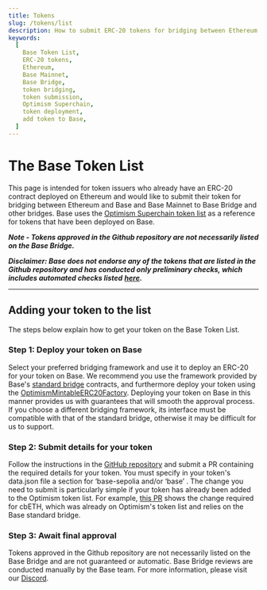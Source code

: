 ```yaml
---
title: Tokens
slug: /tokens/list
description: How to submit ERC-20 tokens for bridging between Ethereum and Base as a token issuer.
keywords:
  [
    Base Token List,
    ERC-20 tokens,
    Ethereum,
    Base Mainnet,
    Base Bridge,
    token bridging,
    token submission,
    Optimism Superchain,
    token deployment,
    add token to Base,
  ]
---
```


# The Base Token List

This page is intended for token issuers who already have an ERC-20 contract deployed on Ethereum and would like to submit their token for bridging between Ethereum and Base and Base Mainnet to Base Bridge and other bridges. Base uses the [Optimism Superchain token list](https://github.com/ethereum-optimism/ethereum-optimism.github.io) as a reference for tokens that have been deployed on Base.

**_Note - Tokens approved in the Github repository are not necessarily listed on the Base Bridge._**

**_Disclaimer: Base does not endorse any of the tokens that are listed in the Github repository and has conducted only preliminary checks, which includes automated checks listed_** [**_here_**](https://github.com/ethereum-optimism/ethereum-optimism.github.io)**_._**

---

## Adding your token to the list

The steps below explain how to get your token on the Base Token List.

### Step 1: Deploy your token on Base

Select your preferred bridging framework and use it to deploy an ERC-20 for your token on Base. We recommend you use the framework provided by Base's [standard bridge](https://github.com/ethereum-optimism/optimism/blob/develop/specs/bridges.md#standard-bridges) contracts, and furthermore deploy your token using the [OptimismMintableERC20Factory](https://docs.base.org/base-contracts/#l2-contract-addresses). Deploying your token on Base in this manner provides us with guarantees that will smooth the approval process. If you choose a different bridging framework, its interface must be compatible with that of the standard bridge, otherwise it may be difficult for us to support.

### Step 2: Submit details for your token

Follow the instructions in the [GitHub repository](https://github.com/ethereum-optimism/ethereum-optimism.github.io) and submit a PR containing the required details for your token. You must specify in your token's data.json file a section for ‘base-sepolia and/or ‘base’ . The change you need to submit is particularly simple if your token has already been added to the Optimism token list. For example, [this PR](https://github.com/ethereum-optimism/ethereum-optimism.github.io/commit/27ab9b2d3388f7feba3a152e0a0748c73d732a68) shows the change required for cbETH, which was already on Optimism's token list and relies on the Base standard bridge.

### Step 3: Await final approval

Tokens approved in the Github repository are not necessarily listed on the Base Bridge and are not guaranteed or automatic. Base Bridge reviews are conducted manually by the Base team. For more information, please visit our [Discord](https://base.org/discord).
